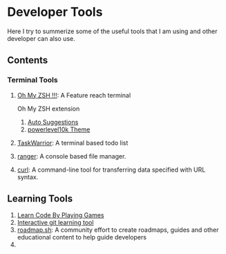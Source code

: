 # Developer Tools
Here I try to summerize some of the useful tools that I am using and other developer can also use.

## Contents
### Terminal Tools
1. [Oh My ZSH !!!](https://github.com/ohmyzsh/ohmyzsh): A Feature reach terminal
    
    Oh My ZSH extension
    
    1. [Auto Suggestions](https://github.com/zsh-users/zsh-autosuggestions)
    2. [powerlevel10k Theme](https://github.com/romkatv/powerlevel10k)
 2. [TaskWarrior](https://github.com/GothenburgBitFactory/taskwarrior): A terminal based todo list
 3. [ranger](https://github.com/ranger/ranger): A console based file manager.
 4. [curl](https://github.com/curl/curl): A command-line tool for transferring data specified with URL syntax.

## Learning Tools
1. [Learn Code By Playing Games](https://codingfantasy.com/games)
2. [Interactive git learning tool](https://learngitbranching.js.org/)
3. [roadmap.sh](https://roadmap.sh/): A community effort to create roadmaps, guides and other educational content to help guide developers
4. 